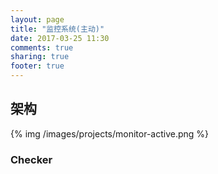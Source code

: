 ```yaml
---
layout: page
title: "监控系统(主动)"
date: 2017-03-25 11:30
comments: true
sharing: true
footer: true
---
```


## 架构

{% img /images/projects/monitor-active.png %}

### Checker
